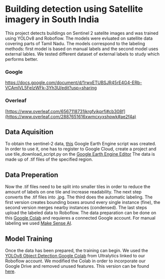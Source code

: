 # Building detection using Satellite imagery in South India
This project detects buildings on Sentinel 2 satelite images and was trained using YOLOv8 and Roboflow. The models were evluated on satellite data covering parts of Tamil Nadu.
The models correspond to the labeling methods:  first model is based on manual labels and the second model uses external lables. We tested different dataset of external labels to study which performs better.
### Google
 https://docs.google.com/document/d/1rwxETUBSJR45rE4G4-ERb-VCAmlVL5FeIzWFk-3Yh3U/edit?usp=sharing
### Overleaf 
 [https://www.overleaf.com/6567118731jkrgfyjkprfj#cb308f](https://www.overleaf.com/2887651616xwmcxyxshpwk#ae2f4a)
## Data Aquisition
To obtain the sentinel-2 data, [this](data/tile_download_script.py) Google Earth Engine script was created. In order to use it, one has to register to Google Cloud, create a project and use tile_download_script.py on the [Google Earth Engine Editor](https://code.earthengine.google.com. )
The data is made up of .tif files of the specified region.
## Data Preperation
Now the .tif files need to be split into smaller tiles in order to reduce the amount of labels on one tile and increase readability. The next step converts the .tif files into .jpg. The third does the automatic labeling. The first version creates bounding boxes around every single instance (fine), the second version merges nearby instances (condensed). The last steps upload the labeled data to Roboflow. The data preparation can be done on this [Google Colab](data/TileConvertingAndLabeling.ipynb)
and requieres a connected Google account. For manual labeling we used [Make Sense AI](https://www.makesense.ai/).
## Model Training
Once the data has been prepared, the training can begin. We used the [YOLOv8 Object Detection Google Colab](https://colab.research.google.com/github/roboflow-ai/notebooks/blob/main/notebooks/train-yolov8-object-detection-on-custom-dataset.ipynb) from Ultralytics linked to our Roboflow account. We modified the Colab in order to incorporate our Google Drive and removed unused features. This version can be found [here](training/modified_yolov8_object_detection.ipynb). 

